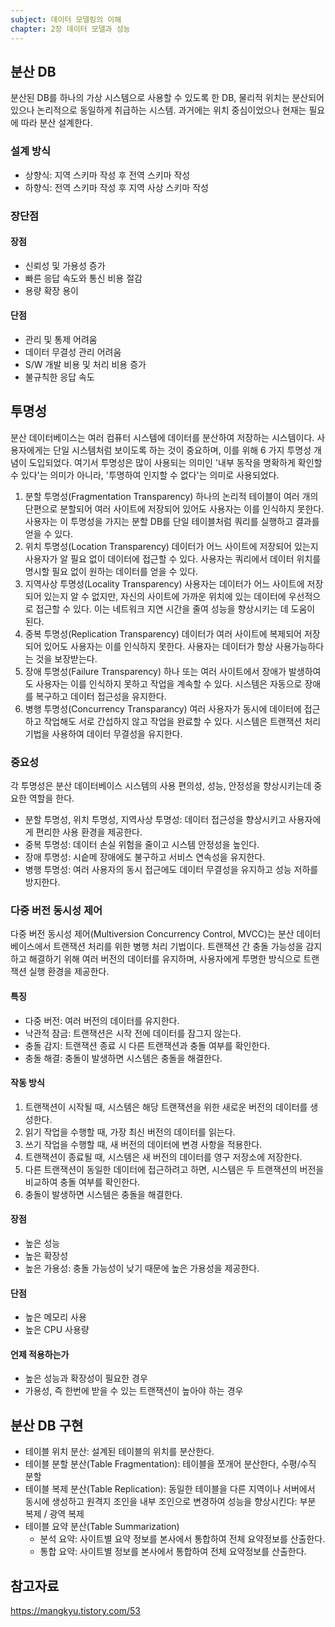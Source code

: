 ```yaml
---
subject: 데이터 모델링의 이해
chapter: 2장 데이터 모델과 성능
---
```

## 분산 DB
분산된 DB를 하나의 가상 시스템으로 사용할 수 있도록 한 DB, 물리적 위치는 분산되어 있으나 논리적으로 동일하게 취급하는 시스템. 과거에는 위치 중심이었으나 현재는 필요에 따라 분산 설계한다.
### 설계 방식
- 상향식: 지역 스키마 작성 후 전역 스키마 작성
- 하향식: 전역 스키마 작성 후 지역 사상 스키마 작성
### 장단점
#### 장점
- 신뢰성 및 가용성 증가
- 빠른 응답 속도와 통신 비용 절감
- 용량 확장 용이
#### 단점
- 관리 및 통제 어려움
- 데이터 무결성 관리 어려움
- S/W 개발 비용 및 처리 비용 증가
- 불규칙한 응답 속도
## 투명성
분산 데이터베이스는 여러 컴퓨터 시스템에 데이터를 분산하여 저장하는 시스템이다. 사용자에게는 단일 시스템처럼 보이도록 하는 것이 중요하며, 이를 위해 6 가지 투명성 개념이 도입되었다.
여기서 투명성은 많이 사용되는 의미인 '내부 동작을 명확하게 확인할 수 있다'는 의미가 아니라, '투명하여 인지할 수 없다'는 의미로 사용되었다.

1. 분할 투명성(Fragmentation Transparency)
	하나의 논리적 테이블이 여러 개의 단편으로 분할되어 여러 사이트에 저장되어 있어도 사용자는 이를 인식하지 못한다. 사용자는 이 투명성을 가지는 분할 DB를 단일 테이블처럼 쿼리를 실행하고 결과를 얻을 수 있다.
2. 위치 투명성(Location Transparency)
	데이터가 어느 사이트에 저장되어 있는지 사용자가 알 필요 없이 데이터에 접근할 수 있다. 사용자는 쿼리에서 데이터 위치를 명시할 필요 없이 원하는 데이터를 얻을 수 있다.
3. 지역사상 투명성(Locality Transparency)
	사용자는 데이터가 어느 사이트에 저장되어 있는지 알 수 없지만, 자신의 사이트에 가까운 위치에 있는 데이터에 우선적으로 접근할 수 있다. 이는 네트워크 지연 시간을 줄여 성능을 향상시키는 데 도움이 된다.
4. 중복 투명성(Replication Transparency)
	데이터가 여러 사이트에 복제되어 저장되어 있어도 사용자는 이를 인식하지 못한다. 사용자는 데이터가 항상 사용가능하다는 것을 보장받는다.
5. 장애 투명성(Failure Transparency)
	하나 또는 여러 사이트에서 장애가 발생하여도 사용자는 이를 인식하지 못하고 작업을 계속할 수 있다. 시스템은 자동으로 장애를 복구하고 데이터 접근성을 유지한다.
6. 병행 투명성(Concurrency Transparancy)
	여러 사용자가 동시에 데이터에 접근하고 작업해도 서로 간섭하지 않고 작업을 완료할 수 있다. 시스템은 트랜잭션 처리 기법을 사용하여 데이터 무결성을 유지한다.
### 중요성
각 투명성은 분산 데이터베이스 시스템의 사용 편의성, 성능, 안정성을 향상시키는데 중요한 역할을 한다.
- 분할 투명성, 위치 투명성, 지역사상 투명성: 데이터 접근성을 향상시키고 사용자에게 편리한 사용 환경을 제공한다.
- 중복 투명성: 데이터 손실 위험을 줄이고 시스템 안정성을 높인다.
- 장애 투명성: 시슽메 장애에도 불구하고 서비스 연속성을 유지한다.
- 병행 투명성: 여러 사용자의 동시 접근에도 데이터 무결성을 유지하고 성능 저하를 방지한다.
### 다중 버전 동시성 제어
다중 버전 동시성 제어(Multiversion Concurrency Control, MVCC)는 분산 데이터베이스에서 트랜잭션 처리를 위한 병행 처리 기법이다. 트랜잭션 간 충돌 가능성을 감지하고 해결하기 위해 여러 버전의 데이터를 유지하며, 사용자에게 투명한 방식으로 트랜잭션 실행 환경을 제공한다.
#### 특징
- 다중 버전: 여러 버전의 데이터를 유지한다.
- 낙관적 잠금: 트랜잭션은 시작 전에 데이터를 잠그지 않는다.
- 충돌 감지: 트랜잭션 종료 시 다른 트랜잭션과 충돌 여부를 확인한다.
- 충돌 해결: 충돌이 발생하면 시스템은 충돌을 해결한다.
#### 작동 방식
1. 트랜잭션이 시작될 때, 시스템은 해당 트랜잭션을 위한 새로운 버전의 데이터를 생성한다.
2. 읽기 작업을 수행할 때, 가장 최신 버전의 데이터를 읽는다.
3. 쓰기 작업을 수행할 때, 새 버전의 데이터에 변경 사항을 적용한다.
4. 트랜잭션이 종료될 때, 시스템은 새 버전의 데이터를 영구 저장소에 저장한다.
5. 다른 트랜잭션이 동일한 데이터에 접근하려고 하면, 시스템은 두 트랜잭션의 버전을 비교하여 충돌 여부를 확인한다.
6. 충돌이 발생하면 시스템은 충돌을 해결한다.
#### 장점
- 높은 성능
- 높은 확장성
- 높은 가용성: 충돌 가능성이 낮기 때문에 높은 가용성을 제공한다.
#### 단점
- 높은 메모리 사용
- 높은 CPU 사용량
#### 언제 적용하는가
- 높은 성능과 확장성이 필요한 경우
- 가용성, 즉 한번에 받을 수 있는 트랜잭션이 높아야 하는 경우
## 분산 DB 구현
- 테이블 위치 분산: 설계된 테이블의 위치를 분산한다.
- 테이블 분할 분산(Table Fragmentation): 테이블을 쪼개어 분산한다, 수평/수직 분할
- 테이블 복제 분산(Table Replication): 동일한 테이블을 다른 지역이나 서버에서 동시에 생성하고 원격지 조인을 내부 조인으로 변경하여 성능을 향상시킨다: 부분 복제 / 광역 복제
- 테이블 요약 분산(Table Summarization)
	- 분석 요약: 사이트별 요약 정보를 본사에서 통합하여 전체 요약정보를 산출한다.
	- 통합 요약: 사이트별 정보를 본사에서 통합하여 전체 요약정보를 산출한다.

## 참고자료
https://mangkyu.tistory.com/53